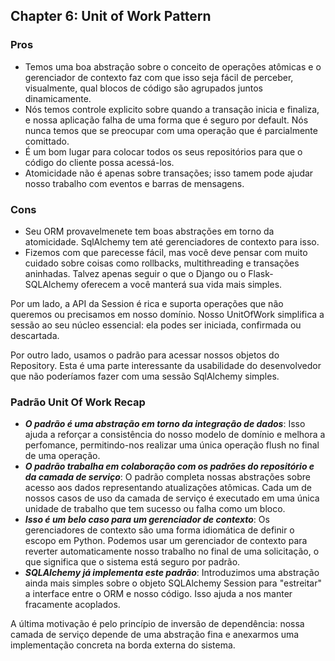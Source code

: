 ## Chapter 6: Unit of Work Pattern


### Pros

- Temos uma boa abstração sobre o conceito de operações atômicas e o gerenciador de contexto faz com que isso seja fácil de perceber, visualmente, qual blocos de código  são agrupados juntos dinamicamente.
- Nós temos controle explicito sobre quando a transação inicia e finaliza, e nossa aplicação falha de uma forma que é seguro por default. Nós nunca temos que se preocupar com uma operação que é parcialmente comittado.
- É um bom lugar para colocar todos os seus repositórios para que o código do cliente possa acessá-los.
- Atomicidade não é apenas sobre transações; isso tamem pode ajudar nosso trabalho com eventos e barras de mensagens.

### Cons

- Seu ORM provavelmenete tem boas abstrações em torno da atomicidade. SqlAlchemy tem até gerenciadores de contexto para isso.
- Fizemos com que parecesse fácil, mas você deve pensar com muito cuidado sobre coisas como rollbacks, multithreading e transações aninhadas. Talvez apenas seguir o que o Django ou o Flask-SQLAlchemy oferecem a você manterá sua vida mais simples.

Por um lado, a API da Session é rica e suporta operações que não queremos ou precisamos em nosso domínio. Nosso UnitOfWork simplifica a sessão ao seu núcleo essencial: ela podes ser iniciada, confirmada ou descartada.

Por outro lado, usamos o padrão para acessar nossos objetos do Repository. Esta é uma parte interessante da usabilidade do desenvolvedor que não poderíamos fazer com uma sessão SqlAlchemy simples.

### Padrão Unit Of Work Recap

- ***O padrão é uma abstração em torno da integração de dados***: Isso ajuda a reforçar a consistência do nosso modelo de domínio e melhora a perfomance, permitindo-nos realizar uma única operação flush no final de uma operação.
- ***O padrão trabalha em colaboração com os padrões do repositório e da camada de serviço***: O padrão completa nossas abstrações sobre acesso aos dados representando atualizações atômicas. Cada um de nossos casos de uso da camada de serviço é executado em uma única unidade de trabalho que tem sucesso ou falha como um bloco.
- ***Isso é um belo caso para um gerenciador de contexto***: Os gerenciadores de contexto são uma forma idiomática de definir o escopo em Python. Podemos usar um gerenciador de contexto para reverter automaticamente nosso trabalho no final de uma solicitação, o que significa que o sistema está seguro por padrão.
- ***SQLAlchemy já implementa este padrão***: Introduzimos uma abstração ainda mais simples sobre o objeto SQLAlchemy Session para "estreitar" a interface entre o ORM e nosso código. Isso ajuda a nos manter fracamente acoplados.

A última motivação é pelo princípio de inversão de dependência: nossa camada de serviço depende de uma abstração fina e anexarmos uma implementação concreta na borda externa do sistema.
